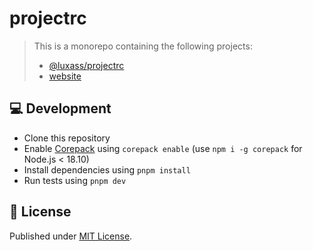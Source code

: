 # projectrc

> This is a monorepo containing the following projects:
> - [@luxass/projectrc](./packages/projectrc)
> - [website](./www)

## 💻 Development

- Clone this repository
- Enable [Corepack](https://github.com/nodejs/corepack) using `corepack enable` (use `npm i -g corepack` for Node.js < 18.10)
- Install dependencies using `pnpm install`
- Run tests using `pnpm dev`


## 📄 License

Published under [MIT License](./LICENSE).
